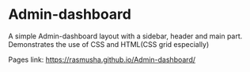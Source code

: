 # Admin-dashboard


A simple Admin-dashboard layout with a sidebar, header and main part. Demonstrates the use of CSS and HTML(CSS grid especially)

Pages link: https://rasmusha.github.io/Admin-dashboard/
